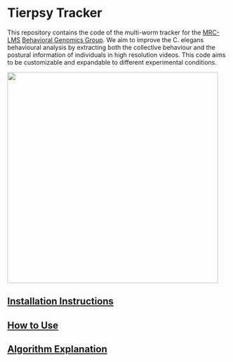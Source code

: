 # Tierpsy Tracker
This repository contains the code of the multi-worm tracker for the [MRC-LMS](http://lms.mrc.ac.uk/) [Behavioral Genomics Group](http://behave.csc.mrc.ac.uk/). We aim to improve the C. elegans behavioural analysis by extracting both the collective behaviour and the postural information of individuals in high resolution videos. This code aims to be customizable and expandable to different experimental conditions.

<img src="https://cloud.githubusercontent.com/assets/8364368/26658216/8d5599b2-4660-11e7-911b-c390330a15ee.gif" width="480">

## [Installation Instructions](docs/INSTALLATION.md)
## [How to Use](docs/HOWTO.md)
## [Algorithm Explanation](docs/EXPLANATION.md)
